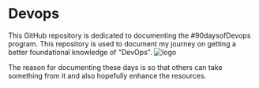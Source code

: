 # Devops
This GitHub repository is dedicated to documenting the #90daysofDevops program.
This repository is used to document my journey on getting a better foundational knowledge of "DevOps".
![logo](https://user-images.githubusercontent.com/102752269/226172752-933e9082-db05-473a-bb31-f0fa5a819187.png)



The reason for documenting these days is so that others can take something from it and also hopefully enhance the resources.
